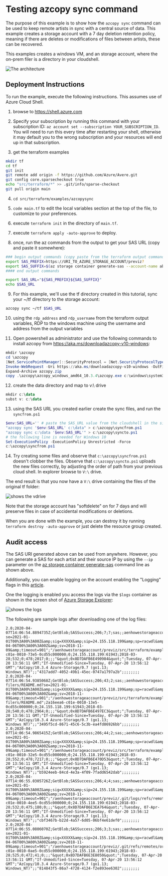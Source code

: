 # Testing azcopy sync command

The purpose of this example is to show how the `azcopy sync` command can be used to keep remote artists in sync with a central source of data.  This example creates a storage account with a 7 day deletion retention policy, meaning if there are deletes or modifications of files between artists, these can be recovered.

This examples creates a windows VM, and an storage account, where the on-prem filer is a directory in your cloudshell.

![The architecture](../../../../docs/images/terraform/azcopysyncscenario.png)

## Deployment Instructions

To run the example, execute the following instructions.  This assumes use of Azure Cloud Shell.

1. browse to https://shell.azure.com

2. Specify your subscription by running this command with your subscription ID:  ```az account set --subscription YOUR_SUBSCRIPTION_ID```.  You will need to run this every time after restarting your shell, otherwise it may default you to the wrong subscription and your resources will end up in that subscription.

3. get the terraform examples
```bash
mkdir tf
cd tf
git init
git remote add origin -f https://github.com/Azure/Avere.git
git config core.sparsecheckout true
echo "src/terraform/*" >> .git/info/sparse-checkout
git pull origin main
```

4. `cd src/terraform/examples/azcopysync`

5. `code main.tf` to edit the local variables section at the top of the file, to customize to your preferences.

6. execute `terraform init` in the directory of `main.tf`.

7. execute `terraform apply -auto-approve` to deploy.

8. once, run the az commands from the output to get your SAS URL (copy and paste it somewhere):

```bash
### begin output commands (copy paste from the terraform output commands)
export SAS_PREFIX=https://URI_TO_AZURE_STORAGE_ACCOUNT/previz?
export SAS_SUFFIX=$(az storage container generate-sas --account-name abanhowestorageaccount --https-only --permissions acdlrw --start 2020-04-06T00:00:00Z --expiry 2021-01-01T00:00:00Z --name previz --output tsv)
#### end output commands

export SAS_URL="${SAS_PREFIX}${SAS_SUFFIX}"
echo $SAS_URL
```

9. For this example, we'll use the tf directory created in this tutorial, sync your ~/tf directory to the storage account:
```bash
azcopy sync ~/tf $SAS_URL
```

10. using the `rdp_address` and `rdp_username` from the terraform output variables, RDP to the windows machine using the username and address from the output variables

11. Open powershell as administrator and use the following commands to install azcopy from https://aka.ms/downloadazcopy-v10-windows:

```powershell
mkdir \azcopy
cd \azcopy
[Net.ServicePointManager]::SecurityProtocol = [Net.SecurityProtocolType]::Tls12
Invoke-WebRequest -Uri https://aka.ms/downloadazcopy-v10-windows -OutFile azcopy.zip
Expand-Archive azcopy.zip
copy .\azcopy\azcopy_windows_amd64_10.3.4\azcopy.exe c:\windows\system32\.
```

12. create the data directory and map to v:\ drive
```powershell
mkdir c:\data
subst v: c:\data
```

13. using the SAS URL you created earlier create the sync files, and run the `syncfrom.ps1`

```powershell
$env:SAS_URL='' # paste the SAS_URL value from the cloudshell in the single quotes
"azcopy sync '$env:SAS_URL' c:\data" > c:\azcopy\syncfrom.ps1
"azcopy sync c:\data '$env:SAS_URL'" > c:\azcopy\syncto.ps1
# the following line is needed for Windows 10
Set-ExecutionPolicy -ExecutionPolicy Unrestricted -Force
c:\azcopy\syncfrom.ps1
```

14. Try creating some files and observe that `c:\azcopy\syncfrom.ps1` doesn't clobber the files.  Observe that `c:\azcopy\syncto.ps1` uploads the new files correctly, by adjusting the order of path from your previous cloud shell.  In explorer browse to `V:\` drive.

The end result is that you now have a `V:\` drive containing the files of the original tf folder:

![shows the vdrive](vdrive.png)

Note that the storage account has "softdelete" on for 7 days and will preserve files in case of accidental modifications or deletions.

When you are done with the example, you can destroy it by running `terraform destroy -auto-approve` or just delete the resource group created.

## Audit access

The SAS URI generated above can be used from anywhere.  However, you can generate a SAS for each artist and their source IP by using the `--ip` parameter on the [az storage container generate-sas](https://docs.microsoft.com/en-us/cli/azure/storage/container?view=azure-cli-latest#az-storage-container-generate-sas) command line as shown above.

Additionally, you can enable logging on the account enabling the "Logging" flags in this [article](https://docs.microsoft.com/en-us/azure/storage/common/storage-monitor-storage-account).

One the logging is enabled you access the logs via the `$logs` container as shown in the screen shot of [Azure Storage Explorer](https://azure.microsoft.com/en-us/features/storage-explorer/):

![shows the logs](logs.png)

The following are sample logs after downloading one of the log files:

```
2.0;2020-04-07T14:06:54.8894735Z;GetBlob;SASSuccess;206;7;7;sas;;aenhowestorageaccount;blob;"https://URI_TO_AZURE_STORAGE_ACCOUNT:443/previz/src/terraform/examples/jumpbox/main.tf?se=2021-01-01T00%3A00%3A00Z&amp;sig=XXXXX&amp;sip=24.155.118.199&amp;sp=racwdl&amp;spr=https&amp;sr=c&amp;st=2020-04-06T00%3A00%3A00Z&amp;sv=2018-11-09&amp;timeout=901";"/aenhowestorageaccount/previz/src/terraform/examples/jumpbox/main.tf";2a16ee81-c01e-0010-73e5-0cd55c000000;0;24.155.118.199:61943;2018-03-28;532;0;478;2017;0;;;"&quot;0x8D7DAFB6E490984&quot;";Tuesday, 07-Apr-20 13:56:11 GMT;"If-Unmodified-Since=Tuesday, 07-Apr-20 13:56:12 GMT";"AzCopy/10.3.4 Azure-Storage/0.7 (go1.13; Windows_NT)";;"4317add7-4052-49b1-45ec-0747a1797a2b";;;;;;;;
2.0;2020-04-07T14:06:54.9385068Z;GetBlob;SASSuccess;206;43;2;sas;;aenhowestorageaccount;blob;"https://URI_TO_AZURE_STORAGE_ACCOUNT:443/previz/src/terraform/examples/vfxt/3-filers/README.md?se=2021-01-01T00%3A00%3A00Z&amp;sig=XXXXX&amp;sip=24.155.118.199&amp;sp=racwdl&amp;spr=https&amp;sr=c&amp;st=2020-04-06T00%3A00%3A00Z&amp;sv=2018-11-09&amp;timeout=901";"/aenhowestorageaccount/previz/src/terraform/examples/vfxt/3-filers/README.md";2a16eea6-c01e-0010-13e5-0cd55c000000;0;24.155.118.199:61943;2018-03-28;540;0;478;2964;0;;;"&quot;0x8D7DAFB6E497EC3&quot;";Tuesday, 07-Apr-20 13:56:11 GMT;"If-Unmodified-Since=Tuesday, 07-Apr-20 13:56:12 GMT";"AzCopy/10.3.4 Azure-Storage/0.7 (go1.13; Windows_NT)";;"3495f5cd-8671-45c6-5c3b-ea4fd86926bb";;;;;;;;
2.0;2020-04-07T14:06:54.9865415Z;GetBlob;SASSuccess;206;44;2;sas;;aenhowestorageaccount;blob;"https://URI_TO_AZURE_STORAGE_ACCOUNT:443/previz/src/terraform/examples/vfxt/vdbench/azureblobfiler/main.tf?se=2021-01-01T00%3A00%3A00Z&amp;sig=XXXXX&amp;sip=24.155.118.199&amp;sp=racwdl&amp;spr=https&amp;sr=c&amp;st=2020-04-06T00%3A00%3A00Z&amp;sv=2018-11-09&amp;timeout=901";"/aenhowestorageaccount/previz/src/terraform/examples/vfxt/vdbench/azureblobfiler/main.tf";2a16eec7-c01e-0010-32e5-0cd55c000000;0;24.155.118.199:61943;2018-03-28;552;0;478;7217;0;;;"&quot;0x8D7DAFB6E470D53&quot;";Tuesday, 07-Apr-20 13:56:11 GMT;"If-Unmodified-Since=Tuesday, 07-Apr-20 13:56:12 GMT";"AzCopy/10.3.4 Azure-Storage/0.7 (go1.13; Windows_NT)";;"b5924eeb-84cd-4e3a-4f09-7fadd6542dab";;;;;;;;
2.0;2020-04-07T14:06:55.0305726Z;GetBlob;SASSuccess;206;4;4;sas;;aenhowestorageaccount;blob;"https://URI_TO_AZURE_STORAGE_ACCOUNT:443/previz/.git/logs/refs/remotes/origin/pr200218f?se=2021-01-01T00%3A00%3A00Z&amp;sig=XXXXX&amp;sip=24.155.118.199&amp;sp=racwdl&amp;spr=https&amp;sr=c&amp;st=2020-04-06T00%3A00%3A00Z&amp;sv=2018-11-09&amp;timeout=901";"/aenhowestorageaccount/previz/.git/logs/refs/remotes/origin/pr200218f";2a16eee3-c01e-0010-4ee5-0cd55c000000;0;24.155.118.199:61943;2018-03-28;532;0;475;180;0;;;"&quot;0x8D7DAFB6E3EA764&quot;";Tuesday, 07-Apr-20 13:56:11 GMT;"If-Unmodified-Since=Tuesday, 07-Apr-20 13:56:12 GMT";"AzCopy/10.3.4 Azure-Storage/0.7 (go1.13; Windows_NT)";;"cbf3467b-b22d-4a57-6d05-06bf4e61def0";;;;;;;;
2.0;2020-04-07T14:06:55.0806070Z;GetBlob;SASSuccess;206;3;3;sas;;aenhowestorageaccount;blob;"https://URI_TO_AZURE_STORAGE_ACCOUNT:443/previz/.git/refs/remotes/origin/pr032020?se=2021-01-01T00%3A00%3A00Z&amp;sig=XXXXX&amp;sip=24.155.118.199&amp;sp=racwdl&amp;spr=https&amp;sr=c&amp;st=2020-04-06T00%3A00%3A00Z&amp;sv=2018-11-09&amp;timeout=901";"/aenhowestorageaccount/previz/.git/refs/remotes/origin/pr032020";2a16ef20-c01e-0010-0ae5-0cd55c000000;0;24.155.118.199:61943;2018-03-28;525;0;472;41;0;;;"&quot;0x8D7DAFB6E3E8050&quot;";Tuesday, 07-Apr-20 13:56:11 GMT;"If-Unmodified-Since=Tuesday, 07-Apr-20 13:56:12 GMT";"AzCopy/10.3.4 Azure-Storage/0.7 (go1.13; Windows_NT)";;"814843f5-86a7-4728-4124-f2e893ee6302";;;;;;;;
```